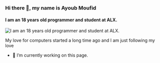 ### Hi there 👋, my name is Ayoub Moufid
#### I am an 18 years old programmer and student at ALX.
![I am an 18 years old programmer and student at ALX.](https://arturssmirnovs.github.io/github-profile-readme-generator/images/banner.png)

My love for computers started a long time ago and I am just following my love

- 🔭 I’m currently working on this page. 
